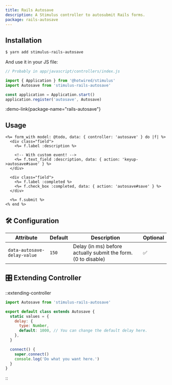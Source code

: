 ```yaml
---
title: Rails Autosave
description: A Stimulus controller to autosubmit Rails forms.
package: rails-autosave
---
```


## Installation

```bash
$ yarn add stimulus-rails-autosave
```

And use it in your JS file:

```js
// Probably in app/javascript/controllers/index.js

import { Application } from '@hotwired/stimulus'
import Autosave from 'stimulus-rails-autosave'

const application = Application.start()
application.register('autosave', Autosave)
```

:demo-link{package-name="rails-autosave"}

## Usage

```erb
<%= form_with model: @todo, data: { controller: 'autosave' } do |f| %>
  <div class="field">
    <%= f.label :description %>

    <!-- With custom event! -->
    <%= f.text_field :description, data: { action: 'keyup->autosave#save' } %>
  </div>

  <div class="field">
    <%= f.label :completed %>
    <%= f.check_box :completed, data: { action: 'autosave#save' } %>
  </div>

  <%= f.submit %>
<% end %>
```

## 🛠 Configuration

| Attribute                   | Default | Description                                                   | Optional |
| --------------------------- | ------- | ------------------------------------------------------------- | -------- |
| `data-autosave-delay-value` | `150`   | Delay (in ms) before actually submit the form. (0 to disable) | ✅       |

## 🎛 Extending Controller

::extending-controller

```js
import Autosave from 'stimulus-rails-autosave'

export default class extends Autosave {
  static values = {
    delay: {
      type: Number,
      default: 1000, // You can change the default delay here.
    },
  }

  connect() {
    super.connect()
    console.log('Do what you want here.')
  }
}
```

::
